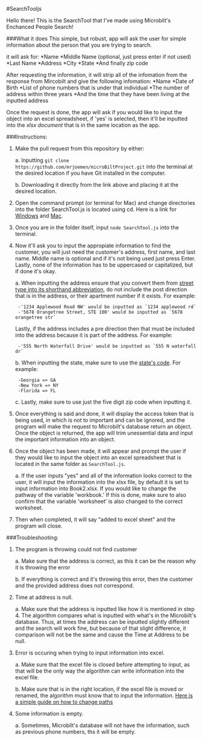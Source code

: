 #SearchTooljs

Hello there! This is the SearchTool that I've made using Microbilt's Enchanced People Search!

###What it does
This simple, but robust, app will ask the user for simple information about the person that you are trying to search.

it will ask for:
    *Name
    *Middle Name (optional, just press enter if not used)
    *Last Name
    *Address
    *City
    *State
    *And finally zip code

After requesting the information, it will strip all of the infomation from the response from Mircobilt and give the following infomation:
    *Name
    *Date of Birth
    *List of phone numbers that is under that individual
    *The number of address within three years
    *And the time that they have been living at the inputted address

Once the request is done, the app will ask if you would like to input the object into an excel spreadsheet, if 'yes' is selected, then it'll be inputted into the *xlsx document* that is in the same location as the app.

###Instructions:

1. Make the pull request from this repository by either:

    a. Inputting `git clone https://github.com/mrjoemen/microBiltProject.git` into the terminal at the desired location if you have Git installed in the computer.

    b. Downloading it directly from the link above and placing it at the desired location.

2. Open the command prompt (or terminal for Mac) and change directories into the folder SearchTool.js is located using cd. Here is a link for [Windows](https://docs.microsoft.com/en-us/windows-server/administration/windows-commands/cd) and [Mac](https://github.com/0nn0/terminal-mac-cheatsheet#english-version).  

3. Once you are in the folder itself, input `node SearchTool.js` into the terminal.

4. Now it'll ask you to input the appropiate information to find the customer, you will just need the customer's address, first name, and last name. Middle name is optional and if it's not being used just press Enter. Lastly, none of the information has to be uppercased or capitalized, but if done it's okay.

    a. When inputting the address ensure that you convert them from [street type into its shorthand abbreviation](https://cceo.org/addressing/documents/StreetAbbreviationsGuide.pdf), do not include the post direction that is in the address, or their apartment number if it exists. For example:

        -'1234 Applewood Road NW' would be inputted as `1234 applewood rd`
        -'5678 Orangetree Street, STE 100' would be inputted as `5678 orangetree str`

    Lastly, if the address includes a pre direction then that must be included into the address because it is part of the address. For example:

        -'555 North Waterfall Drive' would be inputted as `555 N waterfall dr`
    
    b. When inputting the state, make sure to use the [state's code](https://www.factmonster.com/us/postal-information/state-abbreviations-and-state-postal-codes). For example:

        -Georgia => GA
        -New York => NY
        -Florida => FL

    c. Lastly, make sure to use just the five digit zip code when inputting it.

5. Once everything is said and done, it will display the access token that is being used, in which is not to important and can be ignored, and the program will make the request to Microbilt's database return an object. Once the object is returned, the app will trim unessential data and input the important information into an object.

6. Once the object has been made, it will appear and prompt the user if they would like to input the object into an excel spreadsheet that is located in the same folder as `SearchTool.js`.

    a. If the user inputs "yes" and all of the information looks correct to the user, it will input the information into the xlsx file, by default it is set to input information into Book2.xlsx. If you would like to change the pathway of the variable 'workbook.' If this is done, make sure to also confirm that the variable 'worksheet' is also changed to the correct worksheet.

7. Then when completed, it will say "added to excel sheet" and the program will close.

###Troubleshooting:

1. The program is throwing could not find customer

    a. Make sure that the address is correct, as this it can be the reason why it is throwing the error

    b. If everything is correct and it's throwing this error, then the customer and the provided address does not correspond.

2. Time at address is null.

    a. Make sure that the address is inputted like how it is mentioned in step 4. The algorithm compares what is inputted with what's in the Microbilt's database. Thus, at times the address can be inputted slightly different and the search will work fine, but because of that slight difference, it comparison will not be the same and cause the Time at Address to be null.

3. Error is occuring when trying to input information into excel.

    a. Make sure that the excel file is closed before attempting to input, as that will be the only way the algorithm can write information into the excel file.

    b. Make sure that is in the right location, if the excel file is moved or renamed, the algorithm must know that to input the information.  [Here is a simple guide on how to change paths](https://www.w3schools.com/nodejs/ref_path.asp)

4. Some information is empty.

    a. Sometimes, Microbilt's database will not have the information, such as previous phone numbers, ths it will be empty.